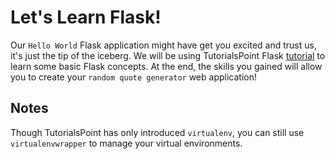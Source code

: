 # Let's Learn Flask!

Our `Hello World` Flask application might have get you excited and trust us, it's
just the tip of the iceberg. 
We will be using TutorialsPoint Flask [tutorial](https://www.tutorialspoint.com/flask/index.htm)
to learn some basic Flask concepts. At the end, the skills you gained will allow
you to create your `random quote generator` web application!

## Notes

Though TutorialsPoint has only introduced `virtualenv`, 
you can still use `virtualenvwrapper` to manage your virtual environments.

